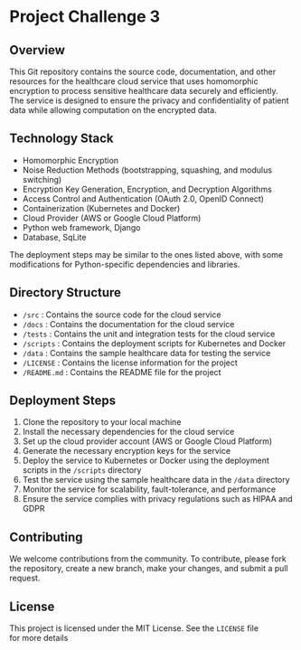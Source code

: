 # Project Challenge 3

## Overview
This Git repository contains the source code, documentation, and other resources for the healthcare cloud service that uses homomorphic encryption to process sensitive healthcare data securely and efficiently. The service is designed to ensure the privacy and confidentiality of patient data while allowing computation on the encrypted data.

## Technology Stack
- Homomorphic Encryption
- Noise Reduction Methods (bootstrapping, squashing, and modulus switching)
- Encryption Key Generation, Encryption, and Decryption Algorithms
- Access Control and Authentication (OAuth 2.0, OpenID Connect)
- Containerization (Kubernetes and Docker)
- Cloud Provider (AWS or Google Cloud Platform)
- Python web framework, Django
- Database, SqLite

The deployment steps may be similar to the ones listed above, with some modifications for Python-specific dependencies and libraries.

## Directory Structure
- `/src` : Contains the source code for the cloud service
- `/docs` : Contains the documentation for the cloud service
- `/tests` : Contains the unit and integration tests for the cloud service
- `/scripts` : Contains the deployment scripts for Kubernetes and Docker
- `/data` : Contains the sample healthcare data for testing the service
- `/LICENSE` : Contains the license information for the project
- `/README.md` : Contains the README file for the project

## Deployment Steps
1. Clone the repository to your local machine
2. Install the necessary dependencies for the cloud service
3. Set up the cloud provider account (AWS or Google Cloud Platform)
4. Generate the necessary encryption keys for the service
5. Deploy the service to Kubernetes or Docker using the deployment scripts in the `/scripts` directory
6. Test the service using the sample healthcare data in the `/data` directory
7. Monitor the service for scalability, fault-tolerance, and performance
8. Ensure the service complies with privacy regulations such as HIPAA and GDPR

## Contributing
We welcome contributions from the community. To contribute, please fork the repository, create a new branch, make your changes, and submit a pull request.

## License
This project is licensed under the MIT License. See the `LICENSE` file for more details
